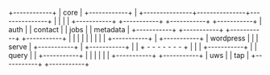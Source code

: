 +------------+
| core       |
+------------+
      |
      +---------------+---------------+---------------+
      |               |               |               |
+-----------+   +-----------+   +-----------+   +-----------+
| auth      |   | contact   |   | jobs      |   | metadata  |
+-----------+   +-----------+   +-----------+   +-----------+
      |                               |               |
      |                               |               |
      |                               |               |
+-----------+                         |         +-----------+
| wordpress |                         |         | serve     |
+-----------+                         |         +-----------+
                                      |               |
                                      + - - - - - - - +
                                      |               |
                                      |         +-----------+
                                      |         | query     |
                                      |         +-----------+
                                      |               |
                                      |               |
                                      |               |
                                +-----------+   +-----------+
                                | uws       |   | tap       |
                                +-----------+   +-----------+

